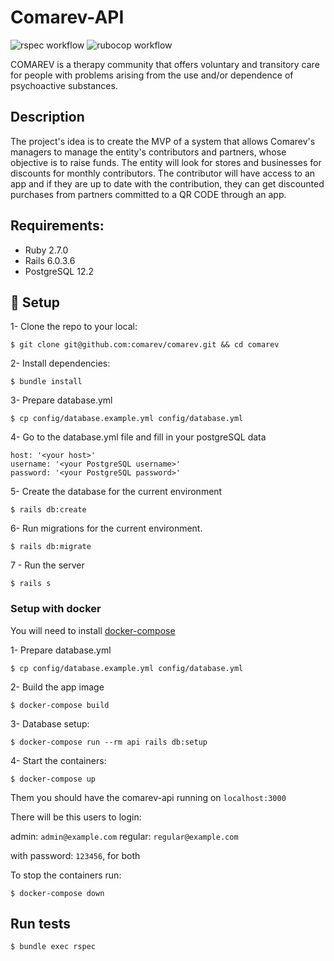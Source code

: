 # Comarev-API

![rspec workflow](https://github.com/belgamo/comarev/actions/workflows/rspec.yml/badge.svg)
![rubocop workflow](https://github.com/belgamo/comarev/actions/workflows/rubocop.yml/badge.svg)

COMAREV is a therapy community that offers voluntary and transitory care for people with problems arising from the use and/or dependence of psychoactive substances.

## Description

The project's idea is to create the MVP of a system that allows Comarev's managers to manage the entity's contributors and partners, whose objective is to raise funds. The entity will look for stores and businesses for discounts for monthly contributors. The contributor will have access to an app and if they are up to date with the contribution, they can get discounted purchases from partners committed to a QR CODE through an app.

## Requirements:

- Ruby 2.7.0
- Rails 6.0.3.6
- PostgreSQL 12.2

## 🚀 Setup

1- Clone the repo to your local:

    $ git clone git@github.com:comarev/comarev.git && cd comarev

2- Install dependencies:

    $ bundle install

3- Prepare database.yml

    $ cp config/database.example.yml config/database.yml

4- Go to the database.yml file and fill in your postgreSQL data

    host: '<your host>'
    username: '<your PostgreSQL username>'
    password: '<your PostgreSQL password>'

5- Create the database for the current environment

    $ rails db:create

6- Run migrations for the current environment.

    $ rails db:migrate

7 - Run the server

    $ rails s

### Setup with docker

You will need to install [docker-compose](https://docs.docker.com/compose/install/)

1- Prepare database.yml

    $ cp config/database.example.yml config/database.yml

2- Build the app image

    $ docker-compose build

3- Database setup:

    $ docker-compose run --rm api rails db:setup

4- Start the containers:

    $ docker-compose up

Them you should have the comarev-api running on `localhost:3000`

There will be this users to login:

admin: `admin@example.com`
regular: `regular@example.com`

with password: `123456`, for both

To stop the containers run:

    $ docker-compose down

## Run tests

    $ bundle exec rspec
